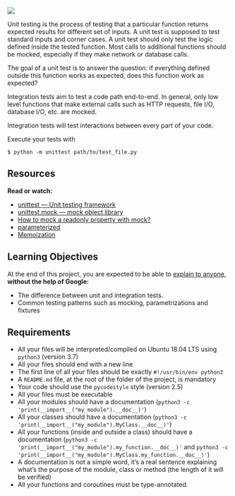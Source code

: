 ![](https://s3.amazonaws.com/alx-intranet.hbtn.io/uploads/medias/2020/1/f088970b450e82c881ea.gif?X-Amz-Algorithm=AWS4-HMAC-SHA256&X-Amz-Credential=AKIARDDGGGOUSBVO6H7D%2F20241104%2Fus-east-1%2Fs3%2Faws4_request&X-Amz-Date=20241104T185440Z&X-Amz-Expires=86400&X-Amz-SignedHeaders=host&X-Amz-Signature=5f4cd0bba489480282f468fe3947180c1d17610e8936ee1c2051b418e15f191f)

Unit testing is the process of testing that a particular function returns expected results for different set of inputs. A unit test is supposed to test standard inputs and corner cases. A unit test should only test the logic defined inside the tested function. Most calls to additional functions should be mocked, especially if they make network or database calls.

The goal of a unit test is to answer the question: if everything defined outside this function works as expected, does this function work as expected?

Integration tests aim to test a code path end-to-end. In general, only low level functions that make external calls such as HTTP requests, file I/O, database I/O, etc. are mocked.

Integration tests will test interactions between every part of your code.

Execute your tests with

    $ python -m unittest path/to/test_file.py
    

Resources
---------

**Read or watch:**

*   [unittest — Unit testing framework](/rltoken/a_AEObGK8jeqPtTPmm-gIA "unittest — Unit testing framework")
*   [unittest.mock — mock object library](/rltoken/PKetnACd7FfRiU8_kpe5EA "unittest.mock — mock object library")
*   [How to mock a readonly property with mock?](/rltoken/2ueVPK1kWZuz525FvZ1v2Q "How to mock a readonly property with mock?")
*   [parameterized](/rltoken/mI7qc3Y42aZ7GTlLXDxgEg "parameterized")
*   [Memoization](/rltoken/x83Hdr54q4Vax5xQ2Z3HSA "Memoization")

Learning Objectives
-------------------

At the end of this project, you are expected to be able to [explain to anyone](/rltoken/NfT-nNKrNHGrDMY-Qm-1Dg "explain to anyone"), **without the help of Google**:

*   The difference between unit and integration tests.
*   Common testing patterns such as mocking, parametrizations and fixtures

Requirements
------------

*   All your files will be interpreted/compiled on Ubuntu 18.04 LTS using `python3` (version 3.7)
*   All your files should end with a new line
*   The first line of all your files should be exactly `#!/usr/bin/env python3`
*   A `README.md` file, at the root of the folder of the project, is mandatory
*   Your code should use the `pycodestyle` style (version 2.5)
*   All your files must be executable
*   All your modules should have a documentation (`python3 -c 'print(__import__("my_module").__doc__)'`)
*   All your classes should have a documentation (`python3 -c 'print(__import__("my_module").MyClass.__doc__)'`)
*   All your functions (inside and outside a class) should have a documentation (`python3 -c 'print(__import__("my_module").my_function.__doc__)'` and `python3 -c 'print(__import__("my_module").MyClass.my_function.__doc__)'`)
*   A documentation is not a simple word, it’s a real sentence explaining what’s the purpose of the module, class or method (the length of it will be verified)
*   All your functions and coroutines must be type-annotated.

